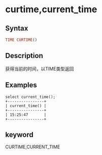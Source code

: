 # curtime,current_time

## Syntax

```Haskell
TIME CURTIME()
```

## Description

获得当前的时间，以TIME类型返回

## Examples

```Plain Text
select current_time();
+----------------+
| current_time() |
+----------------+
| 15:25:47       |
+----------------+
```

## keyword

CURTIME,CURRENT_TIME
